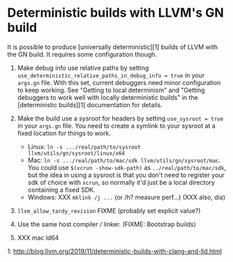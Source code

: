 Deterministic builds with LLVM's GN build
=========================================

It is possible to produce [universally deterministic][1] builds of LLVM
with the GN build. It requires some configuration though.

1. Make debug info use relative paths by setting
   `use_deterministic_relative_paths_in_debug_info = true` in your `args.gn`
   file. With this set, current debuggers need minor configuration to keep
   working.  See "Getting to local determinism" and "Getting debuggers to work
   well with locally deterministic builds" in the [deterministic builds][1]
   documentation for details.

2. Make the build use a sysroot for headers by setting `use_sysroot = true`
   in your `args.gn` file. You need to create a symlink to your sysroot
   at a fixed location for things to work.

    * Linux: `ln -s .../real/path/to/sysroot llvm/utils/gn/sysroot/linux/x64`
    * Mac: `ln -s .../real/path/to/mac/sdk llvm/utils/gn/sysroot/mac`. You could
      use `$(xcrun -show-sdk-path)` as `../real/path/to/mac/sdk`, but the idea
      in using a sysroot is that you don't need to register your sdk of choice
      with `xcrun`, so normally it'd just be a local directory containing a
      fixed SDK.
    * Windows: XXX `mklink /j ...` (or /h? measure perf...) (XXX also, dia)

3. `llvm_allow_tardy_revision` FIXME (probably set explicit value?)

4. Use the same host compiler / linker. (FIXME: Bootstrap builds)

5. XXX mac ld64

1: http://blog.llvm.org/2019/11/deterministic-builds-with-clang-and-lld.html
